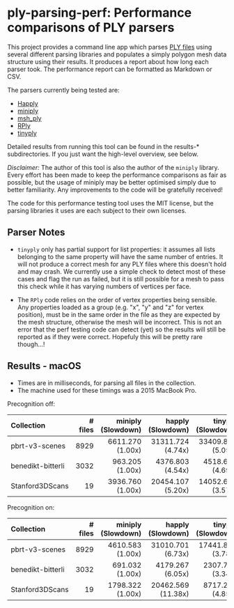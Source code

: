 ply-parsing-perf: Performance comparisons of PLY parsers
========================================================

This project provides a command line app which parses [PLY
files](https://pbrt.org/fileformat-v3.html) using several different parsing
libraries and populates a simply polygon mesh data structure using their
results. It produces a report about how long each parser took. The performance
report can be formatted as Markdown or CSV.

The parsers currently being tested are:

* [Happly](https://github.com/nmwsharp/happly)
* [miniply](https://github.com/vilya/miniply)
* [msh_ply](https://github.com/mhalber/msh)
* [RPly](http://w3.impa.br/~diego/software/rply/)
* [tinyply](https://github.com/ddiakopoulos/tinyply)

Detailed results from running this tool can be found in the results-\* 
subdirectories. If you just want the high-level overview, see below.

*Disclaimer:* The author of this tool is also the author of the `miniply`
library. Every effort has been made to keep the performance comparisons as
fair as possible, but the usage of miniply may be better optimised simply due
to better familiarity. Any improvements to the code will be gratefully
received!

The code for this performance testing tool uses the MIT license, but the
parsing libraries it uses are each subject to their own licenses.


Parser Notes
------------

* `tinyply` only has partial support for list properties: it assumes all lists
  belonging to the same property will have the same number of entries. It will 
  not produce a correct mesh for any PLY files where this doesn't hold and may
  crash. We currently use a simple check to detect most of these cases and flag
  the run as failed, but it is still possible for a mesh to pass this check
  while it has varying numbers of vertices per face.

* The `RPly` code relies on the order of vertex properties being sensible. Any
  properties loaded as a group (e.g. "x", "y" and "z" for vertex position), 
  must be in the same order in the file as they are expected by the mesh 
  structure, otherwise the mesh will be incorrect. This is not an error that the
  perf testing code can detect (yet) so the results will still be reported as if 
  they were correct. Hopefuly this will be pretty rare though...!


Results - macOS
---------------

* Times are in milliseconds, for parsing all files in the collection.
* The machine used for these timings was a 2015 MacBook Pro.


Precognition off:

| Collection        | # files |      miniply (Slowdown) |       happly (Slowdown) |      tinyply (Slowdown) |         rply (Slowdown) |
| :---------------- | ------: | ----------------------: | ----------------------: | ----------------------: | ----------------------: |
| pbrt-v3-scenes    |    8929 |     6611.270    (1.00x) |    31311.724    (4.74x) |    33409.867    (5.05x) |    16644.463    (2.52x) |
| benedikt-bitterli |    3032 |      963.205    (1.00x) |     4376.803    (4.54x) |     4518.625    (4.69x) |     2437.782    (2.53x) |
| Stanford3DScans   |      19 |     3936.760    (1.00x) |    20454.107    (5.20x) |    14052.630    (3.57x) |     7063.514    (1.79x) |


Precognition on:

| Collection        | # files |      miniply (Slowdown) |       happly (Slowdown) |      tinyply (Slowdown) |         rply (Slowdown) |
| :---------------- | ------: | ----------------------: | ----------------------: | ----------------------: | ----------------------: |
| pbrt-v3-scenes    |    8929 |     4610.583    (1.00x) |    31010.701    (6.73x) |    17441.875    (3.78x) |    16614.581    (3.60x) |
| benedikt-bitterli |    3032 |      691.032    (1.00x) |     4179.267    (6.05x) |     2307.704    (3.34x) |     2400.707    (3.47x) |
| Stanford3DScans   |      19 |     1798.322    (1.00x) |    20462.569   (11.38x) |     8717.252    (4.85x) |     7356.816    (4.09x) |



